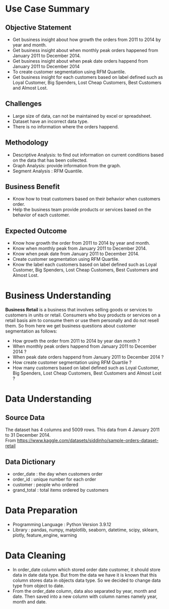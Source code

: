 # Use Case Summary
## Objective Statement
- Get business insight about how growth the orders from 2011 to 2014 by year and month.
- Get business insight about when monthly peak orders happened from January 2011 to December 2014.
- Get business insight about when peak date orders happend from January 2011 to December 2014
- To create customer segmentation using RFM Quantile.
- Get business insight for each customers based on label defined such as Loyal Customer, Big Spenders, Lost Cheap Customers, Best Customers and Almost Lost.

## Challenges
- Large size of data, can not be maintained by excel or spreadsheet.
- Dataset have an incorrect data type.
- There is no information where the orders happend.

## Methodology
- Descriptive Analysis: to find out information on current conditions based on the data that has been collected.
- Graph Analysis: provide information from the graph.
- Segment Analysis : RFM Quantile.

## Business Benefit
- Know how to treat customers based on their behavior when customers order.
- Help the business team provide products or services based on the behavior of each customer.

## Expected Outcome
- Know how growth the order from 2011 to 2014 by year and month.
- Know when monthly peak from January 2011 to December 2014.
- Know when peak date from January 2011 to December 2014.
- Create customer segmentation using RFM Quartile.
- Know the label each customers based on label defined such as Loyal Customer, Big Spenders, Lost Cheap Customers, Best Customers and Almost Lost.

# Business Understanding
**Business Retail** is a business that involves selling goods or services to customers in units or retail. Consumers who buy products or services on a retail basis aim to consume them or use them personally and do not resell them. So from here we get business questions about customer segmentation as follows:
- How growth the order from 2011 to 2014 by year dan month ?
- When monthly peak orders happend from January 2011 to December 2014 ?
- When peak date orders happend from January 2011 to December 2014 ?
- How create customer segmentation using RFM Quartile ?
- How many customers based on label defined such as Loyal Customer, Big Spenders, Lost Cheap Customers, Best Customers and Almost Lost ?

# Data Understanding
## Source Data
The dataset has 4 columns and 5009 rows. This data from 4 January 2011 to 31 December 2014. <br>
From https://www.kaggle.com/datasets/siddinho/sample-orders-dataset-retail

## Data Dictionary
- order_date : the day when customers order
- order_id : unique number for each order
- customer : people who ordered
- grand_total : total items ordered by customers

# Data Preparation
- Programming Language : Python Version 3.9.12
- Library : pandas, numpy, matplotlib, seaborn, datetime, scipy, sklearn, plotly, feature_engine, warning 

# Data Cleaning
- In order_date column which stored order date customer, it should store data in date data type. But from the data we have it is known that this column stores data in objects data type. So we decided to change data type from object to date.
- From the order_date column, data also separated by year, month and date. Then saved into a new column with column names namely year, month and date.
